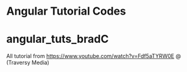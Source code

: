 # Angular Tutorial Codes

# angular_tuts_bradC

All tutorial from https://www.youtube.com/watch?v=Fdf5aTYRW0E @ (Traversy Media)

